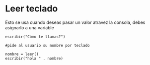 # Leer teclado
Esto se usa cuando deseas pasar un valor atravez la consola, debes asignarlo a una variable

```
escribir("Cómo te llamas?")

#pide al usuario su nombre por teclado

nombre = leer()
escribir("hola " . nombre)

```

